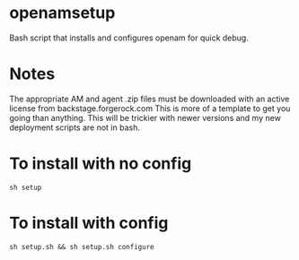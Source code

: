 # openamsetup
Bash script that installs and configures openam for quick debug.

# Notes
The appropriate AM and agent .zip files must be downloaded with an active license from backstage.forgerock.com
This is more of a template to get you going than anything. 
This will be trickier with newer versions and my new deployment scripts are not in bash.

# To install with no config
```sh setup```

# To install with config
```sh setup.sh && sh setup.sh configure```
